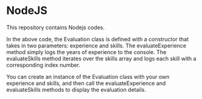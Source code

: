 # NodeJS
This repository contains Nodejs codes.

In the above code, the Evaluation class is defined with a constructor that takes in two parameters: experience and skills. The evaluateExperience method simply logs the years of experience to the console. The evaluateSkills method iterates over the skills array and logs each skill with a corresponding index number.

You can create an instance of the Evaluation class with your own experience and skills, and then call the evaluateExperience and evaluateSkills methods to display the evaluation details.
